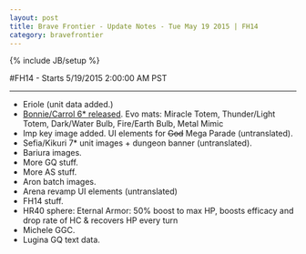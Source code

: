 ```yaml
---
layout: post
title: Brave Frontier - Update Notes - Tue May 19 2015 | FH14
category: bravefrontier
---
```


{% include JB/setup %}

#FH14 - Starts 5/19/2015 2:00:00 AM PST

----------------------

* Eriole (unit data added.)
* [Bonnie/Carrol 6* released](http://www.reddit.com/r/bravefrontier/comments/34xm83/update_notes_tue_may_05_2015/). Evo mats: Miracle Totem, Thunder/Light Totem, Dark/Water Bulb, Fire/Earth Bulb, Metal Mimic
* Imp key image added. UI elements for ~~God~~ Mega Parade (untranslated).
* Sefia/Kikuri 7* unit images + dungeon banner (untranslated).
* Bariura images.
* More GQ stuff.
* More AS stuff.
* Aron batch images.
* Arena revamp UI elements (untranslated)
* FH14 stuff.
* HR40 sphere: Eternal Armor: 50% boost to max HP, boosts efficacy and drop rate of HC & recovers HP every turn
* Michele GGC.
* Lugina GQ text data.